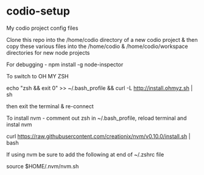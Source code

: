 codio-setup
===========

My codio project config files

Clone this repo into the /home/codio directory of a new codio project & then copy these various files into the /home/codio & /home/codio/workspace directories for new node projects

For debugging - npm install -g node-inspector


To switch to OH MY ZSH

echo "zsh && exit 0" >> ~/.bash_profile &&  curl -L http://install.ohmyz.sh | sh 

then exit the terminal & re-connect

To install nvm - comment out zsh in ~/.bash_profile, reload terminal and instal nvm

curl https://raw.githubusercontent.com/creationix/nvm/v0.10.0/install.sh | bash


If using nvm be sure to add the following at end of ~/.zshrc file

source $HOME/.nvm/nvm.sh
